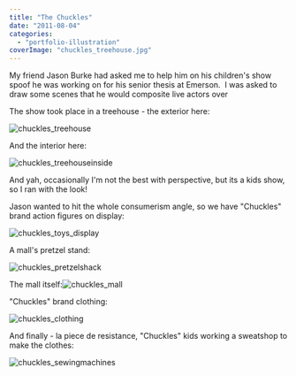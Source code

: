 ```yaml
---
title: "The Chuckles"
date: "2011-08-04"
categories:
  - "portfolio-illustration"
coverImage: "chuckles_treehouse.jpg"
---
```


My friend Jason Burke had asked me to help him on his children's show spoof he was working on for his senior thesis at Emerson.  I was asked to draw some scenes that he would composite live actors over

The show took place in a treehouse - the exterior here:

![chuckles_treehouse](https://d2ypg8o05lff0b.cloudfront.net/wp-content/uploads/2011/08/chuckles_treehouse.jpg)

And the interior here:

![chuckles_treehouseinside](https://d2ypg8o05lff0b.cloudfront.net/wp-content/uploads/2011/08/chuckles_treehouseinside.jpg)

And yah, occasionally I'm not the best with perspective, but its a kids show, so I ran with the look!

Jason wanted to hit the whole consumerism angle, so we have "Chuckles" brand action figures on display:

![chuckles_toys_display](https://d2ypg8o05lff0b.cloudfront.net/wp-content/uploads/2011/08/chuckles_toys_display.jpg)

A mall's pretzel stand:

![chuckles_pretzelshack](https://d2ypg8o05lff0b.cloudfront.net/wp-content/uploads/2011/08/chuckles_pretzelshack.jpg)

The mall itself:![chuckles_mall](https://d2ypg8o05lff0b.cloudfront.net/wp-content/uploads/2011/08/chuckles_mall.jpg)

"Chuckles" brand clothing:

![chuckles_clothing](https://d2ypg8o05lff0b.cloudfront.net/wp-content/uploads/2011/08/chuckles_clothing.jpg)

And finally - la piece de resistance, "Chuckles" kids working a sweatshop to make the clothes:

![chuckles_sewingmachines](https://d2ypg8o05lff0b.cloudfront.net/wp-content/uploads/2011/08/chuckles_sewingmachines.jpg)
